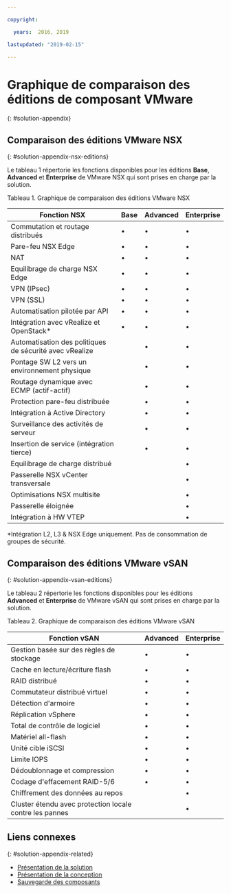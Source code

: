 ```yaml
---

copyright:

  years:  2016, 2019

lastupdated: "2019-02-15"

---
```


# Graphique de comparaison des éditions de composant VMware
{: #solution-appendix}

## Comparaison des éditions VMware NSX
{: #solution-appendix-nsx-editions}

Le tableau 1 répertorie les fonctions disponibles pour les éditions **Base**, **Advanced** et **Enterprise** de VMware NSX qui sont prises en charge par la solution.

Tableau 1. Graphique de comparaison des éditions VMware NSX

| Fonction NSX                                   | Base | Advanced | Enterprise |
|-----------------------------------------------|------|----------|------------|
| Commutation et routage distribués             | •    | •        | •          |
| Pare-feu NSX Edge                             | •    | •        | •          |
| NAT                                           | •    | •        | •          |
| Equilibrage de charge NSX Edge                       | •    | •        | •          |
| VPN (IPsec)                                   | •    | •        | •          |
| VPN (SSL)                                     | •    | •        | •          |
| Automatisation pilotée par API                         | •    | •        | •          |
| Intégration avec vRealize et OpenStack\*     | •    | •        | •          |
| Automatisation des politiques de sécurité avec vRealize |      | •        | •          |
| Pontage SW L2 vers un environnement physique        |      | •        | •          |
| Routage dynamique avec ECMP (actif-actif)     |      | •        | •          |
| Protection pare-feu distribuée                       |      | •        | •          |
| Intégration à Active Directory             |      | •        | •          |
| Surveillance des activités de serveur                    |      | •        | •          |
| Insertion de service (intégration tierce)     |      | •        | •          |
| Equilibrage de charge distribué                    |      |          | •          |
| Passerelle NSX vCenter transversale                             |      |          | •          |
| Optimisations NSX multisite                  |      |          | •          |
| Passerelle éloignée                                |      |          | •          |
| Intégration à HW VTEP                     |      |          | •          |
\*Intégration L2, L3 & NSX Edge uniquement. Pas de consommation de groupes de sécurité.

## Comparaison des éditions VMware vSAN
{: #solution-appendix-vsan-editions}

Le tableau 2 répertorie les fonctions disponibles pour les éditions **Advanced** et **Enterprise** de VMware vSAN qui sont prises en charge par la solution.

Tableau 2. Graphique de comparaison des éditions VMware vSAN

| Fonction vSAN                                    | Advanced | Enterprise |
|-------------------------------------------------|----------|------------|
| Gestion basée sur des règles de stockage                 | •        | •          |
| Cache en lecture/écriture flash                        | •        | •          |
| RAID distribué                                | •        | •          |
| Commutateur distribué virtuel                      | •        | •          |
| Détection d'armoire                                  | •        | •          |
| Réplication vSphere                             | •        | •          |
| Total de contrôle de logiciel                               | •        | •          |
| Matériel all-flash                              | •        | •          |
| Unité cible iSCSI                            | •        | •          |
| Limite IOPS                                      | •        | •          |
| Dédoublonnage et compression                   | •        | •          |
| Codage d'effacement RAID-5/6                         | •        | •          |
| Chiffrement des données au repos                         |          | •          |
| Cluster étendu avec protection locale contre les pannes |          | •          |

## Liens connexes
{: #solution-appendix-related}

* [Présentation de la solution](/docs/services/vmwaresolutions/archiref/solution?topic=vmware-solutions-solution_overview)
* [Présentation de la conception](/docs/services/vmwaresolutions/archiref/solution?topic=vmware-solutions-design_overview)
* [Sauvegarde des composants](/docs/services/vmwaresolutions/archiref/solution?topic=vmware-solutions-solution_backingup)
